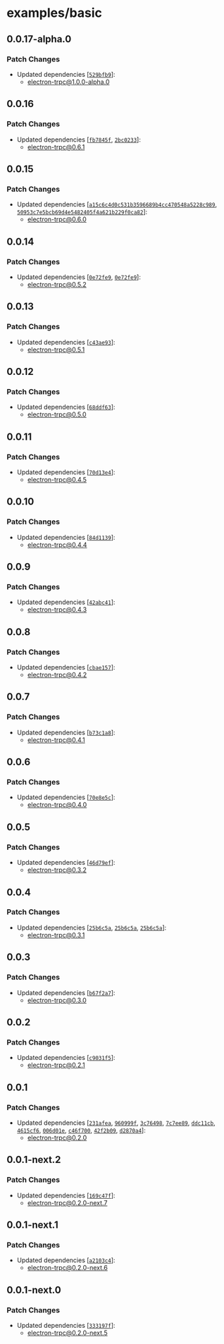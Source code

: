 # examples/basic

## 0.0.17-alpha.0

### Patch Changes

- Updated dependencies [[`529bfb9`](https://github.com/jsonnull/electron-trpc/commit/529bfb9175f32d67a11397141fd4ce47f839f9c5)]:
  - electron-trpc@1.0.0-alpha.0

## 0.0.16

### Patch Changes

- Updated dependencies [[`fb7845f`](https://github.com/jsonnull/electron-trpc/commit/fb7845fbc771002309dea9d8b4c2079860350656), [`2bc0233`](https://github.com/jsonnull/electron-trpc/commit/2bc02333172b8a25a493c34c8e17434b8ffb4eea)]:
  - electron-trpc@0.6.1

## 0.0.15

### Patch Changes

- Updated dependencies [[`a15c6c4d0c531b3596689b4cc470548a5228c989`](https://github.com/jsonnull/electron-trpc/commit/a15c6c4d0c531b3596689b4cc470548a5228c989), [`50953c7e5bcb69d4e5482405f4a621b229f0ca82`](https://github.com/jsonnull/electron-trpc/commit/50953c7e5bcb69d4e5482405f4a621b229f0ca82)]:
  - electron-trpc@0.6.0

## 0.0.14

### Patch Changes

- Updated dependencies [[`0e72fe9`](https://github.com/jsonnull/electron-trpc/commit/0e72fe93b7605636b80cb3b3e47b6992cb4c097a), [`0e72fe9`](https://github.com/jsonnull/electron-trpc/commit/0e72fe93b7605636b80cb3b3e47b6992cb4c097a)]:
  - electron-trpc@0.5.2

## 0.0.13

### Patch Changes

- Updated dependencies [[`c43ae93`](https://github.com/jsonnull/electron-trpc/commit/c43ae93df4af397986c602c432fc32178d62796b)]:
  - electron-trpc@0.5.1

## 0.0.12

### Patch Changes

- Updated dependencies [[`68ddf63`](https://github.com/jsonnull/electron-trpc/commit/68ddf63ff6b3560626bf78d45ca2bf7ed2851f22)]:
  - electron-trpc@0.5.0

## 0.0.11

### Patch Changes

- Updated dependencies [[`70d13e4`](https://github.com/jsonnull/electron-trpc/commit/70d13e400d8b0678a359c633511b419736ef4b5d)]:
  - electron-trpc@0.4.5

## 0.0.10

### Patch Changes

- Updated dependencies [[`84d1139`](https://github.com/jsonnull/electron-trpc/commit/84d1139d6b6970b8863fdb1ba22a0aaa709045ec)]:
  - electron-trpc@0.4.4

## 0.0.9

### Patch Changes

- Updated dependencies [[`42abc41`](https://github.com/jsonnull/electron-trpc/commit/42abc4182c260580e320e8ec61926ed3ad372940)]:
  - electron-trpc@0.4.3

## 0.0.8

### Patch Changes

- Updated dependencies [[`cbae157`](https://github.com/jsonnull/electron-trpc/commit/cbae1570ddeab2405950806656c0d4fc19d72855)]:
  - electron-trpc@0.4.2

## 0.0.7

### Patch Changes

- Updated dependencies [[`b73c1a8`](https://github.com/jsonnull/electron-trpc/commit/b73c1a89c77258bf4372991fda563d6fa0ba299f)]:
  - electron-trpc@0.4.1

## 0.0.6

### Patch Changes

- Updated dependencies [[`70e8e5c`](https://github.com/jsonnull/electron-trpc/commit/70e8e5c5f3e2654d055663a286c4107a66f362e7)]:
  - electron-trpc@0.4.0

## 0.0.5

### Patch Changes

- Updated dependencies [[`46d79ef`](https://github.com/jsonnull/electron-trpc/commit/46d79efde7ccc12cd1e99eb086413aa83bda29f8)]:
  - electron-trpc@0.3.2

## 0.0.4

### Patch Changes

- Updated dependencies [[`25b6c5a`](https://github.com/jsonnull/electron-trpc/commit/25b6c5a5cb56a93a4facf7345a10c3bb2db37730), [`25b6c5a`](https://github.com/jsonnull/electron-trpc/commit/25b6c5a5cb56a93a4facf7345a10c3bb2db37730), [`25b6c5a`](https://github.com/jsonnull/electron-trpc/commit/25b6c5a5cb56a93a4facf7345a10c3bb2db37730)]:
  - electron-trpc@0.3.1

## 0.0.3

### Patch Changes

- Updated dependencies [[`b67f2a7`](https://github.com/jsonnull/electron-trpc/commit/b67f2a7a87cd77b88d337e6996d78c6507a9c187)]:
  - electron-trpc@0.3.0

## 0.0.2

### Patch Changes

- Updated dependencies [[`c9031f5`](https://github.com/jsonnull/electron-trpc/commit/c9031f5b521095d3c648fc905b642471e875d86f)]:
  - electron-trpc@0.2.1

## 0.0.1

### Patch Changes

- Updated dependencies [[`231afea`](https://github.com/jsonnull/electron-trpc/commit/231afea9f21f0d4ba7f12c37fd781f22ca5d4141), [`960999f`](https://github.com/jsonnull/electron-trpc/commit/960999f5c2fec8b70152cfdf6cadc737c60edd48), [`3c76498`](https://github.com/jsonnull/electron-trpc/commit/3c76498c152e92fe1b084d3e7a5170d8f2c1dee3), [`7c7ee89`](https://github.com/jsonnull/electron-trpc/commit/7c7ee89b45c6c27527e26b0a6100fc0cb41d8ba6), [`ddc11cb`](https://github.com/jsonnull/electron-trpc/commit/ddc11cb1f1502568a028476acdefdb8d95d9562c), [`4615cf6`](https://github.com/jsonnull/electron-trpc/commit/4615cf63c382a0ea21781efb5093a531cc6378e6), [`006d01e`](https://github.com/jsonnull/electron-trpc/commit/006d01e73a995f756be622769192444bba3b4a87), [`c46f700`](https://github.com/jsonnull/electron-trpc/commit/c46f700b6171835a5b00d6d2c44061acdcd49874), [`42f2b09`](https://github.com/jsonnull/electron-trpc/commit/42f2b09efbaf322af42df176b74f72b972724f99), [`d2870a4`](https://github.com/jsonnull/electron-trpc/commit/d2870a4ef4429053c6a0d3e44bb204d0177adda9)]:
  - electron-trpc@0.2.0

## 0.0.1-next.2

### Patch Changes

- Updated dependencies [[`169c47f`](https://github.com/jsonnull/electron-trpc/commit/169c47f325de8899784187af06140c29758b0c0a)]:
  - electron-trpc@0.2.0-next.7

## 0.0.1-next.1

### Patch Changes

- Updated dependencies [[`a2103c4`](https://github.com/jsonnull/electron-trpc/commit/a2103c4e9789741aa98aa057fcebf78e4f339d9b)]:
  - electron-trpc@0.2.0-next.6

## 0.0.1-next.0

### Patch Changes

- Updated dependencies [[`333197f`](https://github.com/jsonnull/electron-trpc/commit/333197fb3e567aa37f350af992d123f8f8ed6796)]:
  - electron-trpc@0.2.0-next.5

